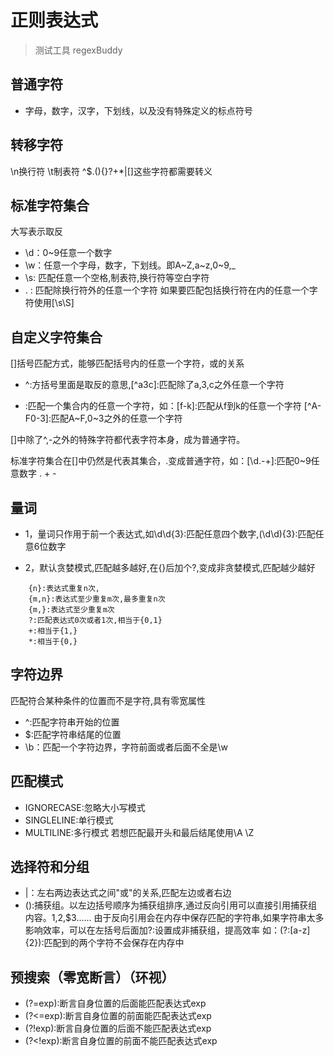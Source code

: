  # 正则表达式
 >测试工具 regexBuddy

 ## 普通字符
 - 字母，数字，汉字，下划线，以及没有特殊定义的标点符号
## 转移字符
\n换行符 \t制表符  \^$.(){}?+*|[]这些字符都需要转义
## 标准字符集合
大写表示取反
- \d：0~9任意一个数字 
- \w：任意一个字母，数字，下划线。即A~Z,a~z,0~9,_
- \s: 匹配任意一个空格,制表符,换行符等空白字符
- . : 匹配除换行符外的任意一个字符
如果要匹配包括换行符在内的任意一个字符使用[\s\S]
## 自定义字符集合
[]括号匹配方式，能够匹配括号内的任意一个字符，或的关系

- ^:方括号里面是取反的意思,[\^a3c]:匹配除了a,3,c之外任意一个字符

- :匹配一个集合内的任意一个字符，如：[f-k]:匹配从f到k的任意一个字符
[\^A-F0-3]:匹配A\~F,0~3之外的任意一个字符

[]中除了^,-之外的特殊字符都代表字符本身，成为普通字符。

标准字符集合在[]中仍然是代表其集合，.变成普通字符，如：[\d.\-+]:匹配0~9任意数字 . + -

## 量词 
- 1，量词只作用于前一个表达式,如\d\d{3}:匹配任意四个数字,(\d\d){3}:匹配任意6位数字

- 2，默认贪婪模式,匹配越多越好,在{}后加个?,变成非贪婪模式,匹配越少越好
```
	{n}:表达式重复n次,
	{m,n}:表达式至少重复m次,最多重复n次
	{m,}:表达式至少重复m次
	?:匹配表达式0次或者1次,相当于{0,1}
	+:相当于{1,}
	*:相当于{0,}
```
## 字符边界
匹配符合某种条件的位置而不是字符,具有零宽属性
- ^:匹配字符串开始的位置
- $:匹配字符串结尾的位置
- \b：匹配一个字符边界，字符前面或者后面不全是\w
## 匹配模式
- IGNORECASE:忽略大小写模式
- SINGLELINE:单行模式
- MULTILINE:多行模式 若想匹配最开头和最后结尾使用\A \Z

## 选择符和分组
- |：左右两边表达式之间"或"的关系,匹配左边或者右边
- ():捕获组。以左边括号顺序为捕获组排序,通过反向引用可以直接引用捕获组内容。$1,$2,$3......
 		   由于反向引用会在内存中保存匹配的字符串,如果字符串太多影响效率，可以在左括号后面加?:设置成非捕获组，提高效率
 		如：(?:[a-z]{2}):匹配到的两个字符不会保存在内存中

## 预搜索（零宽断言）（环视）
- (?=exp):断言自身位置的后面能匹配表达式exp
- (?<=exp):断言自身位置的前面能匹配表达式exp
- (?!exp):断言自身位置的后面不能匹配表达式exp
- (?<!exp):断言自身位置的前面不能匹配表达式exp
